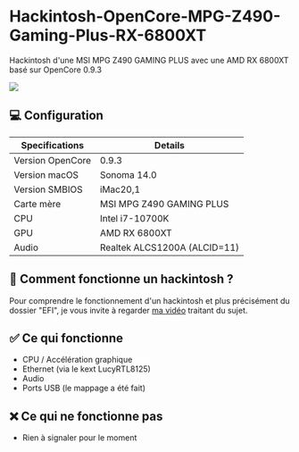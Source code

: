 # Hackintosh-OpenCore-MPG-Z490-Gaming-Plus-RX-6800XT
Hackintosh d'une MSI MPG Z490 GAMING PLUS avec une AMD RX 6800XT basé sur OpenCore 0.9.3

<img src="/screenshot.png"/>

## 💻 Configuration

| Specifications | Details                                                  |
| ------------------- | ------------------------------------------- |
| Version OpenCore     | 0.9.3      					|
| Version macOS           | Sonoma 14.0    		    |
| Version SMBIOS           | iMac20,1    		    |
| Carte mère | MSI MPG Z490 GAMING PLUS               |
| CPU | Intel i7-10700K               |
| GPU          | AMD RX 6800XT            |
| Audio          | Realtek ALCS1200A (ALCID=11)            |

## 🍎 Comment fonctionne un hackintosh ?

Pour comprendre le fonctionnement d'un hackintosh et plus précisément du dossier "EFI", je vous invite à regarder [ma vidéo](https://youtu.be/Gaffvrc63jk) traitant du sujet.

## ✅ Ce qui fonctionne

- CPU / Accélération graphique
- Ethernet (via le kext LucyRTL8125)
- Audio
- Ports USB (le mappage a été fait)

## ❌ Ce qui ne fonctionne pas

- Rien à signaler pour le moment
